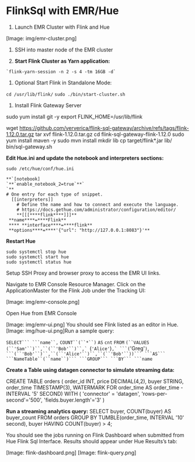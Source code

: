 # FlinkSql with EMR/Hue

1. Launch EMR Cluster with Flink and Hue 

[Image: img/emr-cluster.png]
1. SSH into master node of the EMR cluster



1. **Start Flink Cluster as Yarn application:**

```
`flink-yarn-session -n 2 -s 4 -tm 16GB -d`
```

1. Optional Start Flink in Standalone Mode:

`cd /usr/lib/flink/`
`sudo ./bin/start-cluster.sh`


1. Install Flink Gateway Server

sudo yum install git -y
export FLINK_HOME=/usr/lib/flink

wget https://github.com/ververica/flink-sql-gateway/archive/refs/tags/flink-1.12.0.tar.gz
tar xvf flink-1.12.0.tar.gz
cd flink-sql-gateway-flink-1.12.0
sudo yum install maven -y
sudo mvn install
mkdir lib
cp target/flink*.jar lib/
bin/sql-gateway.sh

**Edit Hue.ini and update the notebook and interpreters sections:** 

```
sudo /etc/hue/conf/hue.ini
```

```
**`[notebook]
`**`enable_notebook_2=true`**` 
`**
# One entry for each type of snippet.
  [[interpreters]]
    # Define the name and how to connect and execute the language.
    # https://docs.gethue.com/administrator/configuration/editor/
    **[[[****flink****]]]**
 **name****=****Flink**
 **** **interface****=****flink**
 **options****=****'{"url": "http://127.0.0.1:8083"}'**
```

**Restart Hue**

```
sudo systemctl stop hue
sudo systemctl start hue
sudo systemctl status hue
```

Setup SSH Proxy and browser proxy to access the EMR UI links.

Navigate to EMR Console Resource Manager. Click on the ApplicationMaster for the Flink Job under the Tracking UI:

[Image: img/emr-console.png]

Open Hue from EMR Console

[Image: img/emr-ui.png]
You should see Flink listed as an editor in Hue.
[Image: img/hue-ui.png]Run a sample query:

`SELECT``` ```name``,` ```COUNT``(``*``)``` ```AS``` ```cnt``` ```FROM``` ```(``VALUES``` ```(``'Sam'``)``,``(``'Bob'``)``,` ```(``'Alice'``)``,` ```(``'Greg'``)``,` ```(``'Bob'``)``,``(``'Alice'``)``,``(``'Bob'``))``` ```AS``` ```NameTable``(``name``)``` ```GROUP``` ```BY``` ```name`

**Create a Table using datagen connector to simulate streaming data:**

CREATE TABLE orders (
order_id INT,
price DECIMAL(4,2),
buyer STRING,
order_time TIMESTAMP(3),
WATERMARK FOR order_time AS order_time - INTERVAL '5' SECOND)
WITH (
'connector' = 'datagen',
'rows-per-second'='500',
'fields.buyer.length'='3' )

**Run a streaming analytics query:**
SELECT buyer, COUNT(buyer) AS buyer_count
FROM orders
GROUP BY TUMBLE(order_time, INTERVAL '10' second), buyer
HAVING COUNT(buyer) > 4;

You should see the jobs running on Flink Dashboard when submitted from Hue Flink Sql Interface. Results should appear under Hue Results’s tab:

[Image: flink-dashboard.png]
[Image: flink-query.png]






